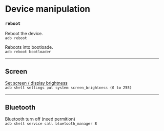 # Device manipulation

### `reboot`

Reboot the device. <br>
`adb reboot`

Reboots into bootloade. <br>
`adb reboot bootloader`

***

## Screen

[Set screen / display brightness](https://github.com/Genymobile/scrcpy/issues/101) <br>
`adb shell settings put system screen_brightness (0 to 255)`

***

## Bluetooth

Bluetooth turn off (need permition) <br> 
`adb shell service call bluetooth_manager 8`